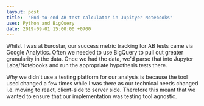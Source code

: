 ```yaml
---
layout: post
title:  "End-to-end AB test calculator in Jupityer Notebooks"
uses: Python and BigQuery 
date: 2019-09-01 15:00:00 +0700
---
```


Whilst I was at Eurostar, our success metric tracking for AB tests came via Google Analytics. Often we needed to use BigQuery to pull out greater granularity in the data. Once we had the data, we'd parse that into Jupyter Labs/Notebooks and run the appropriate hypothesis tests there.

<!--description-->

Why we didn't use a testing platform for our analysis is because the tool used changed a few times while I was there as our technical needs changed i.e. moving to react, client-side to server side. Therefore this meant that we wanted to ensure that our implementation was testing tool agnostic.
